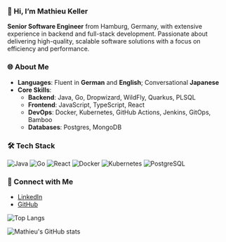 ### 👋 Hi, I’m Mathieu Keller
**Senior Software Engineer** from Hamburg, Germany, with extensive experience in backend and full-stack development. Passionate about delivering high-quality, scalable software solutions with a focus on efficiency and performance.

### 🌐 About Me
- **Languages**: Fluent in **German** and **English**; Conversational **Japanese**
- **Core Skills**:
  - **Backend**: Java, Go, Dropwizard, WildFly, Quarkus, PLSQL
  - **Frontend**: JavaScript, TypeScript, React
  - **DevOps**: Docker, Kubernetes, GitHub Actions, Jenkins, GitOps, Bamboo
  - **Databases**: Postgres, MongoDB

### 🛠️ Tech Stack
![Java](https://img.shields.io/badge/Java-007396?style=for-the-badge&logo=java&logoColor=white)
![Go](https://img.shields.io/badge/Go-00ADD8?style=for-the-badge&logo=go&logoColor=white)
![React](https://img.shields.io/badge/React-20232A?style=for-the-badge&logo=react&logoColor=61DAFB)
![Docker](https://img.shields.io/badge/Docker-2496ED?style=for-the-badge&logo=docker&logoColor=white)
![Kubernetes](https://img.shields.io/badge/Kubernetes-326CE5?style=for-the-badge&logo=kubernetes&logoColor=white)
![PostgreSQL](https://img.shields.io/badge/PostgreSQL-336791?style=for-the-badge&logo=postgresql&logoColor=white)

### 🔗 Connect with Me
- [LinkedIn](https://www.linkedin.com/in/mathieu-keller-b68131248/)
- [GitHub](https://github.com/mathieu-keller)

![Top Langs](https://github-readme-stats.vercel.app/api/top-langs/?username=mathieu-keller&langs_count=4&theme=codeSTACKr)

![Mathieu's GitHub stats](https://github-readme-stats.vercel.app/api?username=mathieu-keller&hide=issues,contribs&theme=codeSTACKr&show_icons=true&count_private=true&hide_border=true)
